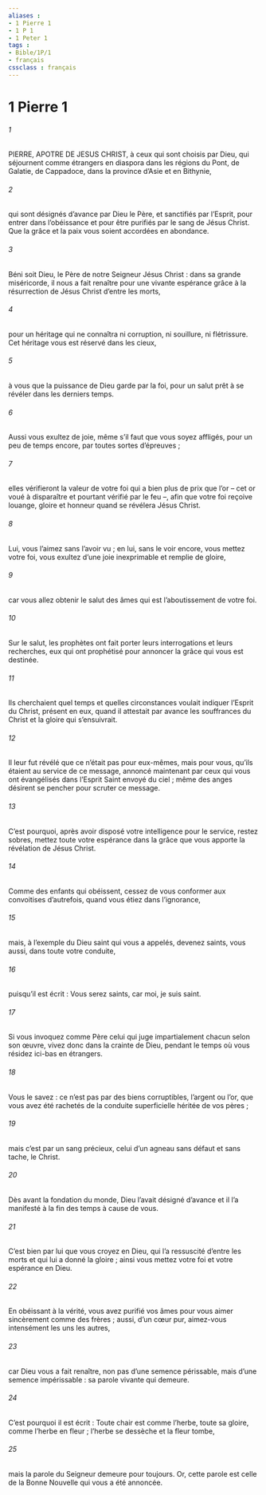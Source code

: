 ```yaml
---
aliases : 
- 1 Pierre 1
- 1 P 1
- 1 Peter 1
tags : 
- Bible/1P/1
- français
cssclass : français
---
```


# 1 Pierre 1

###### 1
PIERRE, APOTRE DE JESUS CHRIST,
à ceux qui sont choisis par Dieu,
qui séjournent comme étrangers en diaspora
dans les régions du Pont, de Galatie, de Cappadoce,
dans la province d’Asie et en Bithynie,
###### 2
qui sont désignés d’avance par Dieu le Père,
et sanctifiés par l’Esprit,
pour entrer dans l’obéissance
et pour être purifiés par le sang de Jésus Christ.
Que la grâce et la paix
vous soient accordées en abondance.
###### 3
Béni soit Dieu, le Père de notre Seigneur Jésus Christ : dans sa grande miséricorde, il nous a fait renaître pour une vivante espérance grâce à la résurrection de Jésus Christ d’entre les morts,
###### 4
pour un héritage qui ne connaîtra ni corruption, ni souillure, ni flétrissure. Cet héritage vous est réservé dans les cieux,
###### 5
à vous que la puissance de Dieu garde par la foi, pour un salut prêt à se révéler dans les derniers temps.
###### 6
Aussi vous exultez de joie, même s’il faut que vous soyez affligés, pour un peu de temps encore, par toutes sortes d’épreuves ;
###### 7
elles vérifieront la valeur de votre foi qui a bien plus de prix que l’or – cet or voué à disparaître et pourtant vérifié par le feu –, afin que votre foi reçoive louange, gloire et honneur quand se révélera Jésus Christ.
###### 8
Lui, vous l’aimez sans l’avoir vu ; en lui, sans le voir encore, vous mettez votre foi, vous exultez d’une joie inexprimable et remplie de gloire,
###### 9
car vous allez obtenir le salut des âmes qui est l’aboutissement de votre foi.
###### 10
Sur le salut, les prophètes ont fait porter leurs interrogations et leurs recherches, eux qui ont prophétisé pour annoncer la grâce qui vous est destinée.
###### 11
Ils cherchaient quel temps et quelles circonstances voulait indiquer l’Esprit du Christ, présent en eux, quand il attestait par avance les souffrances du Christ et la gloire qui s’ensuivrait.
###### 12
Il leur fut révélé que ce n’était pas pour eux-mêmes, mais pour vous, qu’ils étaient au service de ce message, annoncé maintenant par ceux qui vous ont évangélisés dans l’Esprit Saint envoyé du ciel ; même des anges désirent se pencher pour scruter ce message.
###### 13
C’est pourquoi, après avoir disposé votre intelligence pour le service, restez sobres, mettez toute votre espérance dans la grâce que vous apporte la révélation de Jésus Christ.
###### 14
Comme des enfants qui obéissent, cessez de vous conformer aux convoitises d’autrefois, quand vous étiez dans l’ignorance,
###### 15
mais, à l’exemple du Dieu saint qui vous a appelés, devenez saints, vous aussi, dans toute votre conduite,
###### 16
puisqu’il est écrit : Vous serez saints, car moi, je suis saint.
###### 17
Si vous invoquez comme Père celui qui juge impartialement chacun selon son œuvre, vivez donc dans la crainte de Dieu, pendant le temps où vous résidez ici-bas en étrangers.
###### 18
Vous le savez : ce n’est pas par des biens corruptibles, l’argent ou l’or, que vous avez été rachetés de la conduite superficielle héritée de vos pères ;
###### 19
mais c’est par un sang précieux, celui d’un agneau sans défaut et sans tache, le Christ.
###### 20
Dès avant la fondation du monde, Dieu l’avait désigné d’avance et il l’a manifesté à la fin des temps à cause de vous.
###### 21
C’est bien par lui que vous croyez en Dieu, qui l’a ressuscité d’entre les morts et qui lui a donné la gloire ; ainsi vous mettez votre foi et votre espérance en Dieu.
###### 22
En obéissant à la vérité, vous avez purifié vos âmes pour vous aimer sincèrement comme des frères ; aussi, d’un cœur pur, aimez-vous intensément les uns les autres,
###### 23
car Dieu vous a fait renaître, non pas d’une semence périssable, mais d’une semence impérissable : sa parole vivante qui demeure.
###### 24
C’est pourquoi il est écrit :
Toute chair est comme l’herbe,
toute sa gloire, comme l’herbe en fleur ;
l’herbe se dessèche et la fleur tombe,
###### 25
mais la parole du Seigneur demeure pour toujours.
Or, cette parole est celle de la Bonne Nouvelle qui vous a été annoncée.
